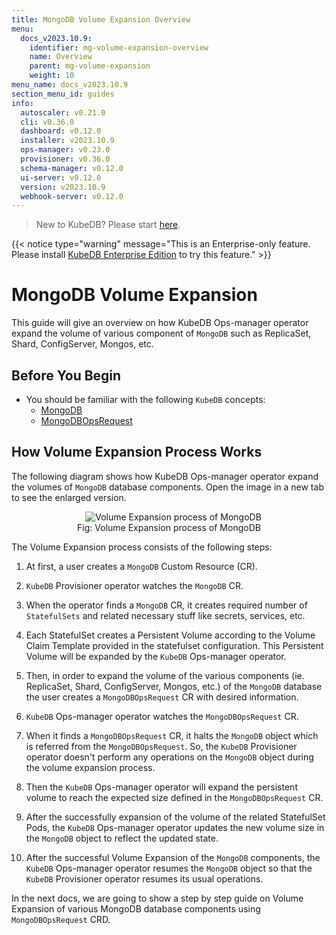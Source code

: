```yaml
---
title: MongoDB Volume Expansion Overview
menu:
  docs_v2023.10.9:
    identifier: mg-volume-expansion-overview
    name: Overview
    parent: mg-volume-expansion
    weight: 10
menu_name: docs_v2023.10.9
section_menu_id: guides
info:
  autoscaler: v0.21.0
  cli: v0.36.0
  dashboard: v0.12.0
  installer: v2023.10.9
  ops-manager: v0.23.0
  provisioner: v0.36.0
  schema-manager: v0.12.0
  ui-server: v0.12.0
  version: v2023.10.9
  webhook-server: v0.12.0
---
```


> New to KubeDB? Please start [here](/docs/v2023.10.9/README).

{{< notice type="warning" message="This is an Enterprise-only feature. Please install [KubeDB Enterprise Edition](/docs/v2023.10.9/setup/install/enterprise) to try this feature." >}}

# MongoDB Volume Expansion

This guide will give an overview on how KubeDB Ops-manager operator expand the volume of various component of `MongoDB` such as ReplicaSet, Shard, ConfigServer, Mongos, etc.

## Before You Begin

- You should be familiar with the following `KubeDB` concepts:
  - [MongoDB](/docs/v2023.10.9/guides/mongodb/concepts/mongodb)
  - [MongoDBOpsRequest](/docs/v2023.10.9/guides/mongodb/concepts/opsrequest)

## How Volume Expansion Process Works

The following diagram shows how KubeDB Ops-manager operator expand the volumes of `MongoDB` database components. Open the image in a new tab to see the enlarged version.

<figure align="center">
  <img alt="Volume Expansion process of MongoDB" src="/docs/v2023.10.9/images/day-2-operation/mongodb/mg-volume-expansion.svg">
<figcaption align="center">Fig: Volume Expansion process of MongoDB</figcaption>
</figure>

The Volume Expansion process consists of the following steps:

1. At first, a user creates a `MongoDB` Custom Resource (CR).

2. `KubeDB` Provisioner  operator watches the `MongoDB` CR.

3. When the operator finds a `MongoDB` CR, it creates required number of `StatefulSets` and related necessary stuff like secrets, services, etc.

4. Each StatefulSet creates a Persistent Volume according to the Volume Claim Template provided in the statefulset configuration. This Persistent Volume will be expanded by the `KubeDB` Ops-manager operator.

5. Then, in order to expand the volume of the various components (ie. ReplicaSet, Shard, ConfigServer, Mongos, etc.) of the `MongoDB` database the user creates a `MongoDBOpsRequest` CR with desired information.

6. `KubeDB` Ops-manager operator watches the `MongoDBOpsRequest` CR.

7. When it finds a `MongoDBOpsRequest` CR, it halts the `MongoDB` object which is referred from the `MongoDBOpsRequest`. So, the `KubeDB` Provisioner  operator doesn't perform any operations on the `MongoDB` object during the volume expansion process.

8. Then the `KubeDB` Ops-manager operator will expand the persistent volume to reach the expected size defined in the `MongoDBOpsRequest` CR.

9. After the successfully expansion of the volume of the related StatefulSet Pods, the `KubeDB` Ops-manager operator updates the new volume size in the `MongoDB` object to reflect the updated state.

10. After the successful Volume Expansion of the `MongoDB` components, the `KubeDB` Ops-manager operator resumes the `MongoDB` object so that the `KubeDB` Provisioner  operator resumes its usual operations.

In the next docs, we are going to show a step by step guide on Volume Expansion of various MongoDB database components using `MongoDBOpsRequest` CRD.
